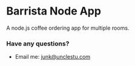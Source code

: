 # Barrista Node App #

A node.js coffee ordering app for multiple rooms.


<!--
### What is this repository for? ###

* Quick summary


### How do I get set up? ###

* Summary of set up
* Configuration
* Dependencies
* Database configuration
* How to run tests
* Deployment instructions
-->


### Have any questions? ###

*  Email me: [junk@unclestu.com](mailto:junk@unclestu.com)